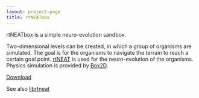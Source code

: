 ```yaml
---
layout: project-page
title: rtNEATbox
---
```


rtNEATbox is a simple neuro-evolution sandbox.

Two-dimensional levels can be
created, in which a group of organisms are simulated. The goal is for the
organisms to navigate the terrain to reach a certain goal point. [rtNEAT][2] is
used for the neuro-evolution of the organisms. Physics simulation is provided
by [Box2D][3].

[Download][1]

See also [librtneat][4]

 [1]: http://github.com/davidar/rtneatbox
 [2]: http://nn.cs.utexas.edu/?rtneat
 [3]: http://box2d.org/
 [4]: http://github.com/davidar/librtneat

